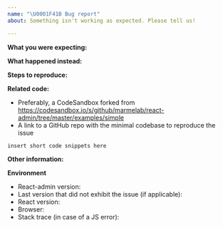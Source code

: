 ```yaml
---
name: "\U0001F41B Bug report"
about: Something isn't working as expected. Please tell us!

---
```


<!-- Please do not submit support requests or "How to" questions here. For that, go to [Stack Overflow](http://stackoverflow.com/questions/tagged/react-admin). -->

**What you were expecting:**
<!-- Describe what the behavior would be without the bug. -->

**What happened instead:**
<!-- Describe how the bug manifests. -->

**Steps to reproduce:**
<!--  Please explain the steps required to duplicate the issue, especially if you are able to provide a sample application. -->

**Related code:**
<!-- If you are able to illustrate the bug or feature request with an example, please provide a sample application via one of the following means: -->

* Preferably, a CodeSandbox forked from https://codesandbox.io/s/github/marmelab/react-admin/tree/master/examples/simple
* A link to a GitHub repo with the minimal codebase to reproduce the issue


```
insert short code snippets here
```

**Other information:**
<!-- List any other information that is relevant to your issue. Stack traces, related issues, suggestions on how to fix, Stack Overflow links, forum links, etc. For visual or layout problems, please include images or animated gifs.-->

**Environment**

* React-admin version:
* Last version that did not exhibit the issue (if applicable):
* React version:
* Browser:
* Stack trace (in case of a JS error):
